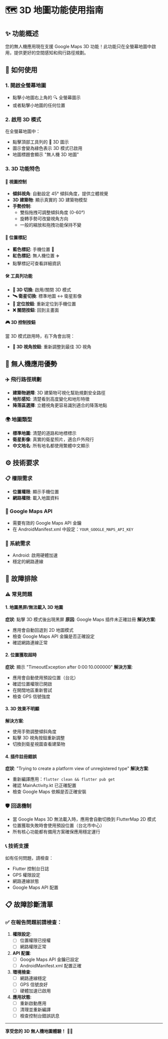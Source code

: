 # 🗺️ 3D 地圖功能使用指南

## ✨ 功能概述
您的無人機應用現在支援 Google Maps 3D 功能！此功能只在全螢幕地圖中啟用，提供更好的空間感知和飛行路徑規劃。

## 🚀 如何使用

### 1. 開啟全螢幕地圖
- 點擊小地圖右上角的 🔍 全螢幕圖示
- 或者點擊小地圖的任何位置

### 2. 啟用 3D 模式
在全螢幕地圖中：
- 點擊頂部工具列的 🔄 3D 圖示
- 圖示會變為綠色表示 3D 模式已啟用
- 地圖標題會顯示 "無人機 3D 地圖"

### 3. 3D 功能特色

#### 📱 視圖控制
- **傾斜視角**: 自動設定 45° 傾斜角度，提供立體視覺
- **3D 建築物**: 顯示真實的 3D 建築物模型
- **手勢控制**: 
  - 雙指拖拽可調整傾斜角度 (0-60°)
  - 旋轉手勢可改變視角方向
  - 一般的縮放和拖拽功能保持不變

#### 🎯 位置標記
- **藍色標記**: 手機位置 📱
- **紅色標記**: 無人機位置 ✈️
- 點擊標記可查看詳細資訊

#### 🛠️ 工具列功能
- **🔄 3D 切換**: 啟用/關閉 3D 模式
- **🛰️ 衛星切換**: 標準地圖 ↔ 衛星影像
- **📍 定位按鈕**: 重新定位到手機位置
- **❌ 關閉按鈕**: 回到主畫面

#### 🎮 3D 控制按鈕
當 3D 模式啟用時，右下角會出現：
- **🔄 3D 視角按鈕**: 重新調整到最佳 3D 視角

## 🎯 無人機應用優勢

### ✈️ 飛行路徑規劃
- **建築物避障**: 3D 建築物可視化幫助規劃安全路徑
- **地形感知**: 清楚看到高度變化和地形特徵
- **降落區選擇**: 立體視角更容易識別適合的降落地點

### 🌍 地圖類型
- **標準地圖**: 清楚的道路和地標標示
- **衛星影像**: 真實的衛星照片，適合戶外飛行
- **中文地名**: 所有地名都使用繁體中文顯示

## ⚙️ 技術要求

### 📋 權限需求
- **位置權限**: 顯示手機位置
- **網路權限**: 載入地圖資料

### 🔑 Google Maps API
- 需要有效的 Google Maps API 金鑰
- 在 AndroidManifest.xml 中設定：`YOUR_GOOGLE_MAPS_API_KEY`

### 📱 系統需求
- Android: 啟用硬體加速
- 穩定的網路連線

## 🔧 故障排除

### ⚠️ 常見問題

#### 1. **地圖黑屏/無法載入 3D 地圖**
**症狀**: 點擊 3D 模式後出現黑屏
**原因**: Google Maps 插件未正確註冊
**解決方案**:
- 應用會自動回退到 2D 地圖模式
- 檢查 Google Maps API 金鑰是否正確設定
- 確認網路連線正常

#### 2. **位置獲取超時**
**症狀**: 顯示 "TimeoutException after 0:00:10.000000"
**解決方案**:
- 應用會自動使用預設位置（台北）
- 確認位置權限已開啟
- 在開闊地區重新嘗試
- 檢查 GPS 信號強度

#### 3. **3D 效果不明顯**
**解決方案**:
- 使用手勢調整傾斜角度
- 點擊 3D 視角按鈕重新調整
- 切換到衛星視圖查看建築物

#### 4. **插件註冊錯誤**
**症狀**: "Trying to create a platform view of unregistered type"
**解決方案**:
- 重新編譯應用：`flutter clean && flutter pub get`
- 確認 MainActivity.kt 已正確配置
- 檢查 Google Maps 依賴是否正確安裝

### 🛡️ 回退機制
- 當 Google Maps 3D 無法載入時，應用會自動切換到 FlutterMap 2D 模式
- 位置獲取失敗時會使用預設位置（台北市中心）
- 所有核心功能都有備用方案確保應用穩定運行

### 📞 技術支援
如有任何問題，請檢查：
- Flutter 控制台日誌
- GPS 權限設定
- 網路連線狀態
- Google Maps API 配置

## 📋 故障診斷清單

### ✅ 在報告問題前請檢查：
1. **權限設定**:
   - [ ] 位置權限已授權
   - [ ] 網路權限正常
   
2. **API 配置**:
   - [ ] Google Maps API 金鑰已設定
   - [ ] AndroidManifest.xml 配置正確
   
3. **環境檢查**:
   - [ ] 網路連線穩定
   - [ ] GPS 信號良好
   - [ ] 硬體加速已啟用

4. **應用狀態**:
   - [ ] 重新啟動應用
   - [ ] 清理並重新編譯
   - [ ] 檢查控制台錯誤訊息

---
**享受您的 3D 無人機地圖體驗！** 🚁✨